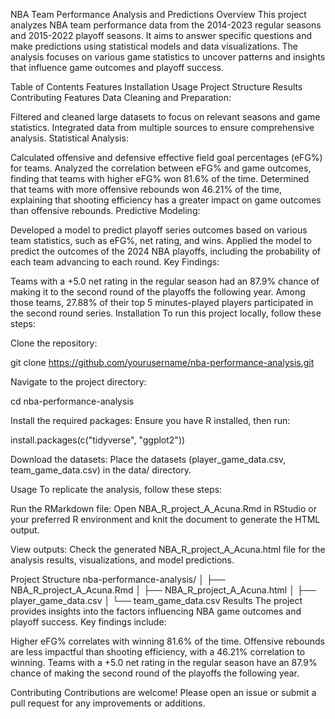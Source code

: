 NBA Team Performance Analysis and Predictions
Overview
This project analyzes NBA team performance data from the 2014-2023 regular seasons and 2015-2022 playoff seasons. It aims to answer specific questions and make predictions using statistical models and data visualizations. The analysis focuses on various game statistics to uncover patterns and insights that influence game outcomes and playoff success.

Table of Contents
Features
Installation
Usage
Project Structure
Results
Contributing
Features
Data Cleaning and Preparation:

Filtered and cleaned large datasets to focus on relevant seasons and game statistics.
Integrated data from multiple sources to ensure comprehensive analysis.
Statistical Analysis:

Calculated offensive and defensive effective field goal percentages (eFG%) for teams.
Analyzed the correlation between eFG% and game outcomes, finding that teams with higher eFG% won 81.6% of the time.
Determined that teams with more offensive rebounds won 46.21% of the time, explaining that shooting efficiency has a greater impact on game outcomes than offensive rebounds.
Predictive Modeling:

Developed a model to predict playoff series outcomes based on various team statistics, such as eFG%, net rating, and wins.
Applied the model to predict the outcomes of the 2024 NBA playoffs, including the probability of each team advancing to each round.
Key Findings:

Teams with a +5.0 net rating in the regular season had an 87.9% chance of making it to the second round of the playoffs the following year.
Among those teams, 27.88% of their top 5 minutes-played players participated in the second round series.
Installation
To run this project locally, follow these steps:

Clone the repository:

git clone https://github.com/yourusername/nba-performance-analysis.git

Navigate to the project directory:

cd nba-performance-analysis

Install the required packages:
Ensure you have R installed, then run:

install.packages(c("tidyverse", "ggplot2"))

Download the datasets:
Place the datasets (player_game_data.csv, team_game_data.csv) in the data/ directory.

Usage
To replicate the analysis, follow these steps:

Run the RMarkdown file:
Open NBA_R_project_A_Acuna.Rmd in RStudio or your preferred R environment and knit the document to generate the HTML output.

View outputs:
Check the generated NBA_R_project_A_Acuna.html file for the analysis results, visualizations, and model predictions.

Project Structure
nba-performance-analysis/
│
├── NBA_R_project_A_Acuna.Rmd
│
├── NBA_R_project_A_Acuna.html
│
├── player_game_data.csv
│
└── team_game_data.csv
Results
The project provides insights into the factors influencing NBA game outcomes and playoff success. Key findings include:

Higher eFG% correlates with winning 81.6% of the time.
Offensive rebounds are less impactful than shooting efficiency, with a 46.21% correlation to winning.
Teams with a +5.0 net rating in the regular season have an 87.9% chance of making the second round of the playoffs the following year.

Contributing
Contributions are welcome! Please open an issue or submit a pull request for any improvements or additions.
